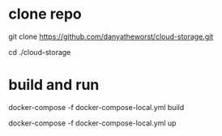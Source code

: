 # clone repo
git clone https://github.com/danyatheworst/cloud-storage.git

cd ./cloud-storage

# build and run
docker-compose -f docker-compose-local.yml build

docker-compose -f docker-compose-local.yml up
